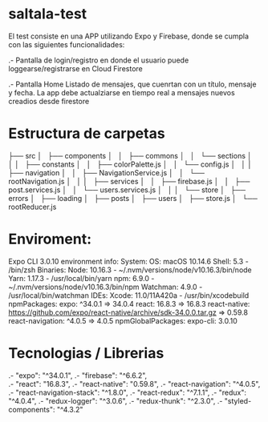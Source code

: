 # saltala-test

El test consiste en una APP utilizando Expo y Firebase, donde se cumpla con las siguientes funcionalidades:

.- Pantalla de login/registro en donde el usuario puede loggearse/registrarse en Cloud Firestore 

.- Pantalla Home 
Listado de mensajes, que cuenrtan con un título, mensaje y fecha.
 La app debe actualziarse en tiempo real a mensajes nuevos creadios desde firestore


# Estructura de carpetas

├── src
│   ├── components
│   │   ├── commons
│   │   └── sections
│   │
│   ├── constants
│   │   ├── colorPalette.js
│   │   └── config.js
│   │
│   ├── navigation
│   │   ├── NavigationService.js
│   │   └── rootNavigation.js
│   │
│   ├── services
│   │   ├── firebase.js
│   │   ├── post.services.js
│   │   └── users.services.js
│   │
│   └── store
│       ├── errors
│       ├── loading
│       ├── posts
│       ├── users
│       ├── store.js
│       └── rootReducer.js


# Enviroment:

Expo CLI 3.0.10 environment info:
    System:
      OS: macOS 10.14.6
      Shell: 5.3 - /bin/zsh
    Binaries:
      Node: 10.16.3 - ~/.nvm/versions/node/v10.16.3/bin/node
      Yarn: 1.17.3 - /usr/local/bin/yarn
      npm: 6.9.0 - ~/.nvm/versions/node/v10.16.3/bin/npm
      Watchman: 4.9.0 - /usr/local/bin/watchman
    IDEs:
      Xcode: 11.0/11A420a - /usr/bin/xcodebuild
    npmPackages:
      expo: ^34.0.1 => 34.0.4
      react: 16.8.3 => 16.8.3
      react-native: https://github.com/expo/react-native/archive/sdk-34.0.0.tar.gz => 0.59.8
      react-navigation: ^4.0.5 => 4.0.5
    npmGlobalPackages:
      expo-cli: 3.0.10


# Tecnologias / Librerias

.-  "expo": "^34.0.1",
.-  "firebase": "^6.6.2",  
.-  "react": "16.8.3",
.-  "react-native": "0.59.8",
.-  "react-navigation": "^4.0.5",
.-  "react-navigation-stack": "^1.8.0",
.-  "react-redux": "^7.1.1",
.-  "redux": "^4.0.4",
.-  "redux-logger": "^3.0.6",
.-  "redux-thunk": "^2.3.0",
.-  "styled-components": "^4.3.2"